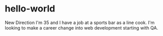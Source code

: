# hello-world
New Direction
I'm 35 and I have a job at a sports bar as a line cook.  I'm looking to make a career change into web development starting with QA.
